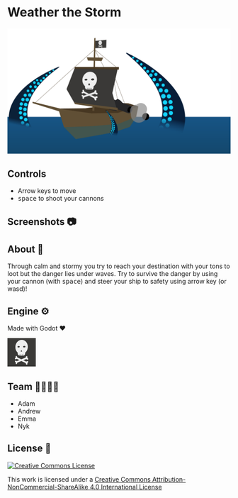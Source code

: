 # Weather the Storm

![splash](Assets/Images/splash.png)



## Controls

* Arrow keys to move
* <kbd>space</kbd> to shoot your cannons

## Screenshots 📷





## About 🔴

Through calm and stormy you try to reach your destination with your tons to loot but the danger lies under waves. Try to survive the danger by using your cannon (with <kbd>space</kbd>) and steer your ship to safety using arrow key (or wasd)! 



## Engine ⚙️

Made with Godot :heart: 

![icon](icon.png)

## Team 👨‍👨‍👦‍👦

* Adam
* Andrew
* Emma
* Nyk



## License 📜

<a rel="license" href="http://creativecommons.org/licenses/by-nc-sa/4.0/"><img alt="Creative Commons License" style="border-width:0" src="https://i.creativecommons.org/l/by-nc-sa/4.0/88x31.png" /></a>

This work is licensed under a <a rel="license" href="http://creativecommons.org/licenses/by-nc-sa/4.0/">Creative Commons Attribution-NonCommercial-ShareAlike 4.0 International License</a>

